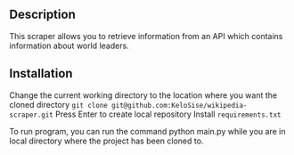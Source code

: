 ## Description
This scraper allows you to retrieve information from an API which contains information about world leaders. 

## Installation
Change the current working directory to the location where you want the cloned directory
```git clone git@github.com:KeloSise/wikipedia-scraper.git```
Press Enter to create local repository
Install `requirements.txt`

To run program, you can run the command python main.py while you are in local directory where the project has been cloned to.